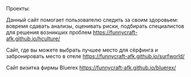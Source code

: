 Проекты:

Данный сайт помогает пользователю следить за своим здоровьем: вовремя сдавать анализы,
оценивать риски, подбирать специалистов для решения возникших проблем
https://funnycraft-afk.github.io/hculture/


Сайт, где вы можете выбрать лучшее место для сёрфинга и забронировать место в отеле
https://funnycraft-afk.github.io/surfworld/


Сайт визитка фирмы Bluerex
https://funnycraft-afk.github.io/bluerex/
